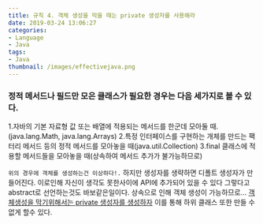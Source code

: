 ```yaml
---
title: 규칙 4. 객체 생성을 막을 때는 private 생성자를 사용해라
date: 2019-03-24 13:06:27
categories:
- Language
- Java
tags:
- Java
thumbnail: /images/effectivejava.png
---
```

### 정적 메서드나 필드만 모은 클래스가 필요한 경우는 다음 세가지로 볼 수 있다.
1.자바의 기본 자료형 값 또는 배열에 적용되는 메서드를 한군데 모아둘 때.(java.lang.Math, java.lang.Arrays)
2.특정 인터페이스를 구현하는 개체를 만드는 팩터리 메서드 등의 정적 메서드를 모아놓을 때(java.util.Collection)
3.final 클래스에 적용할 메서드들을 모아놓을 때(상속하여 메서드 추가가 불가능하므로)


`위의 경우에 객체를 생성하는건 이상하다!.`
하지만 생성자를 생략하면 디폴트 생성자가 만들어진다. 이로인해 자신이 생각도 못한사이에 API에 추가되어 있을 수 있다
그렇다고 abstract로 선언하는것도 바보같은일이다. 상속으로 인해 객체 생성이 가능하므로...
<u>객체생성을 막기위해서는 private 생성자를 생성하자</u>
이를 통해 하위 클래스 또한 만들 수 없게 할수 있다.
